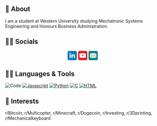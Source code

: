 ## :open_book: About  
I am a student at Western University studying Mechatronic Systems Engineering and Honours Business Administration.

## :man_scientist: Socials
<p align="center"><a href="https://www.linkedin.com/in/victor-zhang-9a1510146/"><img src="./img/linkedin.svg" width="30px"></a>
<a href="https://www.youtube.com/channel/UC0qFt4fHDVnYkEakdtTabBQ"><img src="./img/yt.svg" width="30px"></a>
<a href="mailto:vzhang24@uwo.ca"><img src="./img/email.svg" width="30px"></a>
</p>

## :man_technologist: Languages & Tools
<p align="center>
<a href="https://github.com/zhangvicto?tab=repositories"><img alt="Code" src="https://camo.githubusercontent.com/e19c005063e41bc120ae3459d1a041611e1ffd87b0fdc678db6cf7ba8af40fdf/68747470733a2f2f696d672e736869656c64732e696f2f62616467652f2d636f64652d3030303030303f7374796c653d666c61742d737175617265266c6f676f3d506c6578266c6f676f436f6c6f723d7768697465" data-canonical-src="https://img.shields.io/badge/-code-000000?style=flat-square&amp;logo=Plex&amp;logoColor=white" style="max-width:100%;"></a>
<a href="https://github.com/zhangvicto?tab=repositories&amp;language=javascript"><img alt="Javascript" src="https://camo.githubusercontent.com/248da69a5e0f8073e78b3b482fbe33be999fbf81d9dff4bb5e3f1311fe1636ec/68747470733a2f2f696d672e736869656c64732e696f2f62616467652f2d4a6176617363726970742d6631653035613f7374796c653d666c61742d737175617265266c6f676f3d4a617661736372697074266c6f676f436f6c6f723d7768697465" data-canonical-src="https://img.shields.io/badge/-Javascript-f1e05a?style=flat-square&amp;logo=Javascript&amp;logoColor=white" style="max-width:100%;"></a>
      <a href="https://github.com/zhangvicto?tab=repositories&amp;language=python"><img alt="Python" src="https://camo.githubusercontent.com/9333f04904b91b0aa091bd01973cd64ca89fa2e42cdf2f2e6d074b8dc774ef00/68747470733a2f2f696d672e736869656c64732e696f2f62616467652f2d507974686f6e2d3335373241353f7374796c653d666c61742d737175617265266c6f676f3d507974686f6e266c6f676f436f6c6f723d7768697465" data-canonical-src="https://img.shields.io/badge/-Python-3572A5?style=flat-square&amp;logo=Python&amp;logoColor=white" style="max-width:100%;"></a>
      <a href="https://github.com/zhangvicto?tab=repositories&amp;language=c%2B%2B"><img alt="C" src="https://camo.githubusercontent.com/84cd04221f0d704dd417eb72b4eed97d2d8d5f71c30c40a86ec72d86fd74c6f0/68747470733a2f2f696d672e736869656c64732e696f2f62616467652f2d432532422532422d6633346237643f7374796c653d666c61742d737175617265266c6f676f3d43253242253242266c6f676f436f6c6f723d7768697465" data-canonical-src="https://img.shields.io/badge/-C%2B%2B-f34b7d?style=flat-square&amp;logo=C%2B%2B&amp;logoColor=white" style="max-width:100%;"></a>
      <a href="https://github.com/zhangvicto?tab=repositories&amp;language=html"><img alt="HTML" src="https://camo.githubusercontent.com/a0abcbea14168c7aacd352b2c670cbf5185d589a3bbd438756cd22dc740aa706/68747470733a2f2f696d672e736869656c64732e696f2f62616467652f2d48544d4c2d4533344632363f7374796c653d666c61742d737175617265266c6f676f3d48544d4c35266c6f676f436f6c6f723d7768697465" data-canonical-src="https://img.shields.io/badge/-HTML-E34F26?style=flat-square&amp;logo=HTML5&amp;logoColor=white" style="max-width:100%;"></a>
</p>

## :juggling_person: Interests
r/Bitcoin, r/Multicopter, r/Minecraft, r/Dogecoin, r/Investing, r/3Dprinting, r/Mechanicalkeyboard
